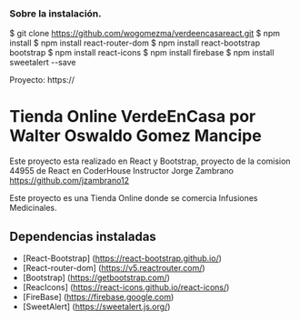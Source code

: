 ### Sobre la instalación.

$ git clone https://github.com/wogomezma/verdeencasareact.git
$ npm install
$ npm install react-router-dom
$ npm install react-bootstrap bootstrap
$ npm install react-icons
$ npm install firebase
$ npm install sweetalert --save


Proyecto: https://

 # Tienda Online VerdeEnCasa por Walter Oswaldo Gomez Mancipe

Este proyecto esta realizado en React y Bootstrap, proyecto de la comision 44955 de React en CoderHouse Instructor Jorge Zambrano https://github.com/jzambrano12

Este proyecto es una Tienda Online donde se comercia Infusiones Medicinales. 

## Dependencias instaladas

- [React-Bootstrap] (https://react-bootstrap.github.io/)
- [React-router-dom] (https://v5.reactrouter.com/)
- [Bootstrap] (https://getbootstrap.com/)
- [ReacIcons] (https://react-icons.github.io/react-icons/)
- [FireBase] (https://firebase.google.com)
- [SweetAlert] (https://sweetalert.js.org/)
